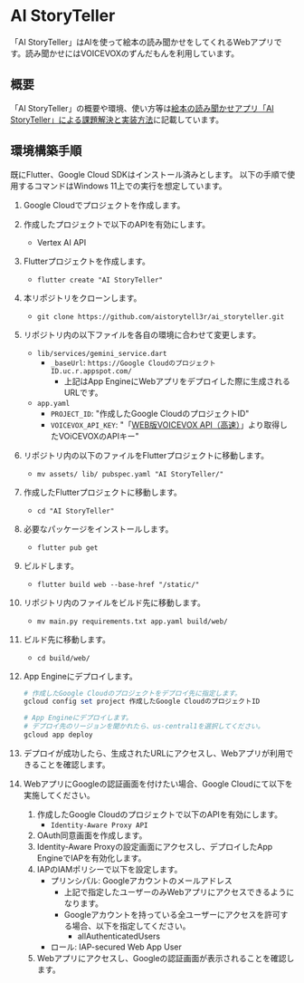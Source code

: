 # AI StoryTeller

「AI StoryTeller」はAIを使って絵本の読み聞かせをしてくれるWebアプリです。読み聞かせにはVOICEVOXのずんだもんを利用しています。

## 概要

「AI StoryTeller」の概要や環境、使い方等は[絵本の読み聞かせアプリ「AI StoryTeller」による課題解決と実装方法](https://zenn.dev/knmknm/articles/4d08429c8e6864)に記載しています。

## 環境構築手順

既にFlutter、Google Cloud SDKはインストール済みとします。
以下の手順で使用するコマンドはWindows 11上での実行を想定しています。

1. Google Cloudでプロジェクトを作成します。
2. 作成したプロジェクトで以下のAPIを有効にします。
    - Vertex AI API
3. Flutterプロジェクトを作成します。
    - `flutter create "AI StoryTeller"`
4. 本リポジトリをクローンします。
    - `git clone https://github.com/aistorytell3r/ai_storyteller.git`
5. リポジトリ内の以下ファイルを各自の環境に合わせて変更します。
    - `lib/services/gemini_service.dart`
        - `_baseUrl`: `https://Google CloudのプロジェクトID.uc.r.appspot.com/`
            - 上記はApp EngineにWebアプリをデプロイした際に生成されるURLです。
    - `app.yaml`
        - `PROJECT_ID`: "作成したGoogle CloudのプロジェクトID"
        - `VOICEVOX_API_KEY`: "「[WEB版VOICEVOX API（高速）](https://voicevox.su-shiki.com/su-shikiapis/)」より取得したVOiCEVOXのAPIキー"
6. リポジトリ内の以下のファイルをFlutterプロジェクトに移動します。
    - `mv assets/ lib/ pubspec.yaml "AI StoryTeller/"`
7. 作成したFlutterプロジェクトに移動します。
    - `cd "AI StoryTeller"`
8. 必要なパッケージをインストールします。
    - `flutter pub get`
9. ビルドします。
    - `flutter build web --base-href "/static/"`
10. リポジトリ内のファイルをビルド先に移動します。
    - `mv main.py requirements.txt app.yaml build/web/`
11. ビルド先に移動します。
    - `cd build/web/`
12. App Engineにデプロイします。

    ```ps1
    # 作成したGoogle Cloudのプロジェクトをデプロイ先に指定します。
    gcloud config set project 作成したGoogle CloudのプロジェクトID

    # App Engineにデプロイします。
    # デプロイ先のリージョンを聞かれたら、us-central1を選択してください。
    gcloud app deploy
    ```

13. デプロイが成功したら、生成されたURLにアクセスし、Webアプリが利用できることを確認します。
14. WebアプリにGoogleの認証画面を付けたい場合、Google Cloudにて以下を実施してください。
    1. 作成したGoogle Cloudのプロジェクトで以下のAPIを有効にします。
        - `Identity-Aware Proxy API`
    2. OAuth同意画面を作成します。
    3. Identity-Aware Proxyの設定画面にアクセスし、デプロイしたApp EngineでIAPを有効化します。
    4. IAPのIAMポリシーで以下を設定します。
        - プリンシパル: Googleアカウントのメールアドレス
            - 上記で指定したユーザーのみWebアプリにアクセスできるようになります。
            - Googleアカウントを持っている全ユーザーにアクセスを許可する場合、以下を指定してください。
                - allAuthenticatedUsers
        - ロール: IAP-secured Web App User
    5. Webアプリにアクセスし、Googleの認証画面が表示されることを確認します。
